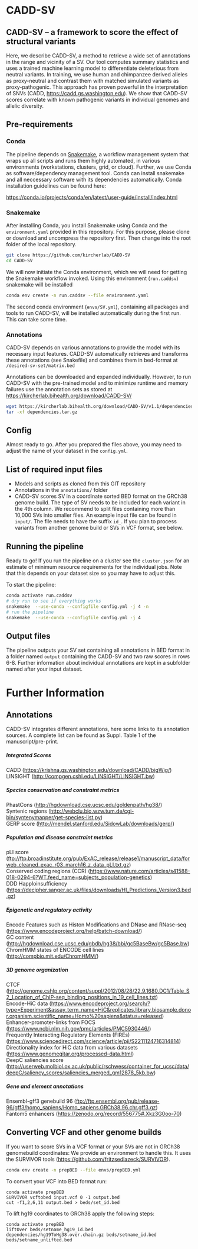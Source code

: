 # CADD-SV 

## CADD-SV – a framework to score the effect of structural variants 

Here, we describe CADD-SV, a method to retrieve a wide set of annotations in the range and vicinity of a SV. Our tool computes summary statistics and uses a trained machine learning model to differentiate deleterious from neutral variants. In training, we use human and chimpanzee derived alleles as proxy-neutral and contrast them with matched simulated variants as proxy-pathogenic. This approach has proven powerful in the interpretation of SNVs (CADD, https://cadd.gs.washington.edu). We show that CADD-SV scores correlate with known pathogenic variants in individual genomes and allelic diversity.


## Pre-requirements

### Conda

The pipeline depends on [Snakemake](https://snakemake.readthedocs.io/en/stable/), a workflow management system that wraps up all scripts and runs them highly automated, in various environments (workstations, clusters, grid, or cloud). Further, we use Conda as software/dependency management tool. Conda can install snakemake and all neccessary software with its dependencies automatically. Conda installation guidelines can be found here:

https://conda.io/projects/conda/en/latest/user-guide/install/index.html

### Snakemake

After installing Conda, you install Snakemake using Conda and the `environment.yaml` provided in this repository. For this purpose, please clone or download and uncompress the repository first. Then change into the root folder of the local repository. 

```bash
git clone https://github.com/kircherlab/CADD-SV
cd CADD-SV
```

We will now initiate the Conda environment, which we will need for getting the Snakemake workflow invoked. Using this environment (`run.caddsv`) snakemake will be installed

```bash
conda env create -n run.caddsv --file environment.yaml
```

The second conda environment (`envs/SV.yml`), containing all packages and tools to run CADD-SV, will be installed automatically during the first run. This can take some time.

### Annotations

CADD-SV depends on various annotations to provide the model with its necessary input features. CADD-SV automatically retrieves and transforms these annotations (see Snakefile) and combines them in bed-format at `/desired-sv-set/matrix.bed`

Annotations can be downloaded and expanded individually. However, to run CADD-SV with the pre-trained model and to minimize runtime and memory failures use the annotation sets as stored at https://kircherlab.bihealth.org/download/CADD-SV/

```bash
wget https://kircherlab.bihealth.org/download/CADD-SV/v1.1/dependencies.tar.gz
tar -xf dependencies.tar.gz
```

## Config

Almost ready to go. After you prepared the files above, you may need to adjust the name of your dataset in the `config.yml`. 

## List of required input files

- Models and scripts as cloned from this GIT repository
- Annotations in the `annotations/` folder
- CADD-SV scores SV in a coordinate sorted BED format on the GRCh38 genome build. The type of SV needs to be included for each variant in the 4th column. We recommend to split files containing more than 10,000 SVs into smaller files. An example input file can be found in `input/`. The file needs to have the suffix `id_`. If you plan to process variants from another genome build or SVs in VCF format, see below.

## Running the pipeline

Ready to go! If you run the pipeline on a cluster see the `cluster.json` for an estimate of minimum resource requirements for the individual jobs. Note that this depends on your dataset size so you may have to adjust this.

To start the pipeline:

```bash
conda activate run.caddsv
# dry run to see if everything works
snakemake  --use-conda --configfile config.yml -j 4 -n
# run the pipeline
snakemake  --use-conda --configfile config.yml -j 4
```

## Output files

The pipeline outputs your SV set containing all annotations in BED format in a folder named `output` containing the CADD-SV and two raw scores in rows 6-8.
Further information about individual annotations are kept in a subfolder named after your input dataset.


# Further Information

## Annotations

CADD-SV integrates different annotations, here some links to its annotation sources. A complete list can be found as Suppl. Table 1 of the manuscript/pre-print. 

##### Integrated Scores
CADD (https://krishna.gs.washington.edu/download/CADD/bigWig/) \
LINSIGHT (http://compgen.cshl.edu/LINSIGHT/LINSIGHT.bw) 

##### Species conservation and constraint metrics
PhastCons (http://hgdownload.cse.ucsc.edu/goldenpath/hg38/) \
Syntenic regions (http://webclu.bio.wzw.tum.de/cgi-bin/syntenymapper/get-species-list.py) \
GERP score (http://mendel.stanford.edu/SidowLab/downloads/gerp/) 

##### Population and disease constraint metrics
pLI score (ftp://ftp.broadinstitute.org/pub/ExAC_release/release1/manuscript_data/forweb_cleaned_exac_r03_march16_z_data_pLI.txt.gz) \
Conserved coding regions (CCR) (https://www.nature.com/articles/s41588-018-0294-6?WT.feed_name=subjects_population-genetics) \
DDD Happloinsufficiency (https://decipher.sanger.ac.uk/files/downloads/HI_Predictions_Version3.bed.gz) 

##### Epigenetic and regulatory activity
Encode Features such as Histon Modifications and DNase and RNase-seq (https://www.encodeproject.org/help/batch-download/) \
GC content (http://hgdownload.cse.ucsc.edu/gbdb/hg38/bbi/gc5BaseBw/gc5Base.bw) \
ChromHMM states of ENCODE cell lines (http://compbio.mit.edu/ChromHMM/) 

##### 3D genome organization
CTCF (http://genome.cshlp.org/content/suppl/2012/08/28/22.9.1680.DC1/Table_S2_Location_of_ChIP-seq_binding_positions_in_19_cell_lines.txt) \
Encode-HiC data (https://www.encodeproject.org/search/?type=Experiment&assay_term_name=HiC&replicates.library.biosample.donor.organism.scientific_name=Homo%20sapiens&status=released) \
Enhancer-promoter-links from FOCS (https://www.ncbi.nlm.nih.gov/pmc/articles/PMC5930446/) \
Frequently Interacting Regulatory Elements (FIREs) (https://www.sciencedirect.com/science/article/pii/S2211124716314814) \
Directionality index for HiC data from various datasets (https://www.genomegitar.org/processed-data.html) \
DeepC saliencies score (http://userweb.molbiol.ox.ac.uk/public/rschwess/container_for_ucsc/data/deepC/saliency_scores/saliencies_merged_gm12878_5kb.bw) 

##### Gene and element annotations
Ensembl-gff3 genebuild 96 (ftp://ftp.ensembl.org/pub/release-96/gff3/homo_sapiens/Homo_sapiens.GRCh38.96.chr.gff3.gz) \
Fantom5 enhancers (https://zenodo.org/record/556775#.Xkz3G0oo-70) 


## Converting VCF and other genome builds

  If you want to score SVs in a VCF format or your SVs are not in GRCh38 genomebuild coordinates:
  We provide an environment to handle this. It uses the SURVIVOR tools (https://github.com/fritzsedlazeck/SURVIVOR).
  
  ```bash
  conda env create -n prepBED --file envs/prepBED.yml
  ```
  
  To convert your VCF into BED format run:
  ```
  conda activate prepBED
  SURVIVOR vcftobed input.vcf 0 -1 output.bed
  cut -f1,2,6,11 output.bed > beds/set_id.bed
  
  ```
  
  To lift hg19 coordinates to GRCh38 apply the following steps:
  
  ```
  conda activate prepBED
  liftOver beds/setname_hg19_id.bed dependencies/hg19ToHg38.over.chain.gz beds/setname_id.bed beds/setname_unlifted.bed
  ```
   

